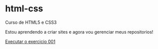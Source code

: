 # html-css
 Curso de HTML5 e CSS3 

Estou aprendendo a criar sites e agora vou gerenciar meus repositorios!

<a href="https://johanxl09.github.io/html-css/exercicios/ex002/index.html">Executar o exercicio 001</a>